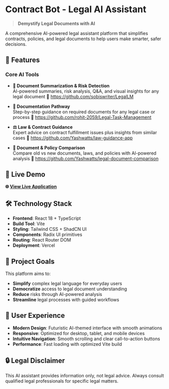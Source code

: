 # Contract Bot - Legal AI Assistant

> **Demystify Legal Documents with AI**

A comprehensive AI-powered legal assistant platform that simplifies contracts, policies, and legal documents to help users make smarter, safer decisions.

## 🌟 Features

### Core AI Tools

- **📄 Document Summarization & Risk Detection**  
  AI-powered summaries, risk analysis, Q&A, and visual insights for any legal document
  🔗 https://github.com/sobiswriter/LegalLM

- **📁 Documentation Pathway**  
  Step-by-step guidance on required documents for any legal case or process
  🔗 https://github.com/rohit-2059/Legal-Task-Management

- **⚖️ Law & Contract Guidance**  
  Expert advice on contract fulfillment issues plus insights from similar cases
  🔗 https://github.com/Yashwatts/law-guidance-app

- **🔄 Document & Policy Comparison**  
  Compare old vs new documents, laws, and policies with AI-powered analysis
  🔗 https://github.com/Yashwatts/legal-document-comparison

## 🚀 Live Demo

**🌐 [View Live Application](https://genai-bfpskv3js-rohit-khandelwals-projects-5ac36efe.vercel.app)**

## 🛠️ Technology Stack

- **Frontend**: React 18 + TypeScript
- **Build Tool**: Vite
- **Styling**: Tailwind CSS + ShadCN UI
- **Components**: Radix UI primitives
- **Routing**: React Router DOM
- **Deployment**: Vercel

## 🎯 Project Goals

This platform aims to:
- **Simplify** complex legal language for everyday users
- **Democratize** access to legal document understanding
- **Reduce** risks through AI-powered analysis
- **Streamline** legal processes with guided workflows

## 📱 User Experience

- **Modern Design**: Futuristic AI-themed interface with smooth animations
- **Responsive**: Optimized for desktop, tablet, and mobile devices  
- **Intuitive Navigation**: Smooth scrolling and clear call-to-action buttons
- **Performance**: Fast loading with optimized Vite build

## 🔒 Legal Disclaimer

This AI assistant provides information only, not legal advice. Always consult qualified legal professionals for specific legal matters.

